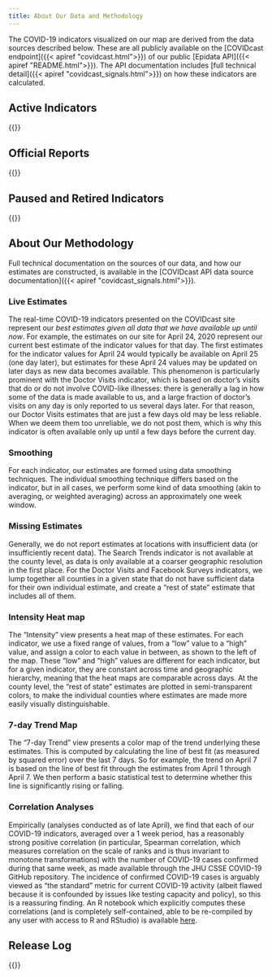 ```yaml
---
title: About Our Data and Methodology
---
```


The COVID-19 indicators visualized on our map are derived from the data sources described below. These are all publicly available on the [COVIDcast endpoint]({{< apiref "covidcast.html">}}) of our public [Epidata API]({{< apiref "README.html">}}). The API documentation includes [full technical detail]({{< apiref "covidcast_signals.html">}}) on how these indicators are calculated.


## Active Indicators 

{{<indicators category="active" >}}

##  Official Reports 

{{<indicators category="official" >}}

## Paused and Retired Indicators

{{<indicators category="archived" >}}

## About Our Methodology

Full technical documentation on the sources of our data, and how our estimates are constructed, is available in the [COVIDcast API data source documentation]({{< apiref "covidcast_signals.html">}}).

### Live Estimates

The real-time COVID-19 indicators presented on the COVIDcast site represent our *best estimates given all data that we have available up until now*.  For example, the estimates on our site for April 24, 2020 represent our current best estimate of the indicator values for that day.  The first estimates for the indicator values for April 24 would typically be available on April 25 (one day later), but estimates for these April 24 values may be updated on later days as new data becomes available.  This phenomenon is particularly prominent with the Doctor Visits indicator, which is based on doctor’s visits that do or do not involve COVID-like illnesses: there is generally a lag in how some of the data is made available to us, and a large fraction of doctor’s visits on any day is only reported to us several days later.  For that reason, our Doctor Visits estimates that are just a few days old may be less reliable. When we deem them too unreliable, we do not post them, which is why this indicator is often available only up until a few days before the current day.

### Smoothing

For each indicator, our estimates are formed using data smoothing techniques.  The individual smoothing technique differs based on the indicator, but in all cases, we perform some kind of data smoothing (akin to averaging, or weighted averaging) across an approximately one week window.  


### Missing Estimates

Generally, we do not report estimates at locations with insufficient data (or insufficiently recent data).  The Search Trends indicator is not available at the county level, as data is only available at a coarser geographic resolution in the first place.  For the Doctor Visits and Facebook Surveys indicators, we lump together all counties in a given state that do not have sufficient data for their own individual estimate, and create a “rest of state” estimate that includes all of them.


### Intensity Heat map

The “Intensity” view presents a heat map of these estimates.  For each indicator, we use a fixed range of values, from a “low” value to a “high” value, and assign a color to each value in between, as shown to the left of the map.  These “low” and “high” values are different for each indicator, but for a given indicator, they are constant across time and geographic hierarchy, meaning that the heat maps are comparable across days.  At the county level, the “rest of state” estimates are plotted in semi-transparent colors, to make the individual counties where estimates are made more easily visually distinguishable.

### 7-day Trend Map

The “7-day Trend” view presents a color map of the trend underlying these estimates.  This is computed by calculating the line of best fit (as measured by squared error) over the last 7 days.  So for example, the trend on April 7 is based on the line of best fit through the estimates from April 1 through April 7.  We then perform a basic statistical test to determine whether this line is significantly rising or falling.  


### Correlation Analyses

Empirically (analyses conducted as of late April), we find that each of our COVID-19 indicators, averaged over a 1 week period, has a reasonably strong positive correlation (in particular, Spearman correlation, which measures correlation on the scale of ranks and is thus invariant to monotone transformations) with the number of COVID-19 cases confirmed during that same week, as made available through the JHU CSSE COVID-19 GitHub repository.  The incidence of confirmed COVID-19 cases is arguably viewed as “the standard” metric for current COVID-19 activity (albeit flawed because it is confounded by issues like testing capacity and policy), so this is a reassuring finding.  An R notebook which explicitly computes these correlations (and is completely self-contained, able to be re-compiled by any user with access to R and RStudio) is available [here](https://cmu-delphi.github.io/covidcast/R-notebooks/signal_correlations.html).  


## Release Log

{{<releasenotes>}}